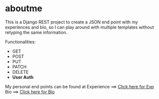 # aboutme

This is a Django REST project to create a JSON end point with my experiences and bio, so I can play around with multiple templates without retyping the same information. 

Functionalities:
  - GET
  - POST
  - PUT
  - PATCH
  - DELETE
  - **User Auth**

My personal end points can be found at 
Experience ==> <a href="http://ec2-52-10-163-61.us-west-2.compute.amazonaws.com/api/resume/experience/"> Click here for Exp</a>
Bio ==> <a href="http://ec2-52-10-163-61.us-west-2.compute.amazonaws.com/api/resume/bio/">Click here for Bio</a>

